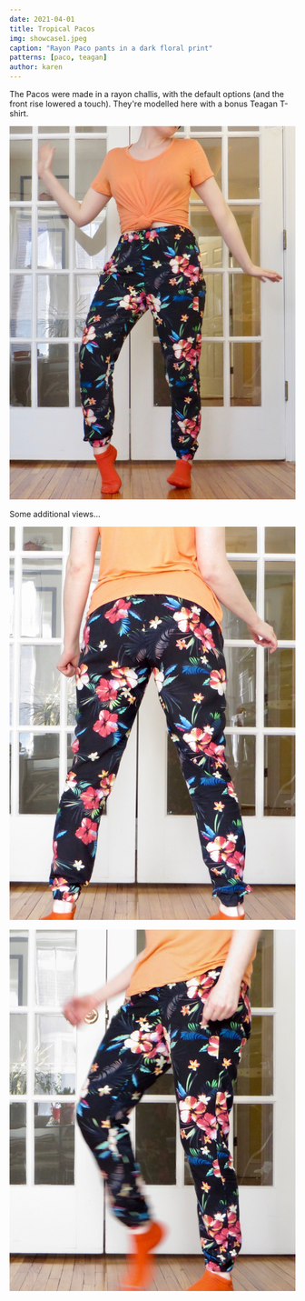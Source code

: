 ```yaml
---
date: 2021-04-01
title: Tropical Pacos
img: showcase1.jpeg
caption: "Rayon Paco pants in a dark floral print"
patterns: [paco, teagan]
author: karen
---
```


The Pacos were made in a rayon challis, with the default options (and the front rise lowered a touch). They're modelled here with a bonus Teagan T-shirt.

![Paco front view](showcase2.jpeg)

Some additional views...

![Paco rear view](showcase3.jpeg)

![Paco side view](showcase4.jpeg)

